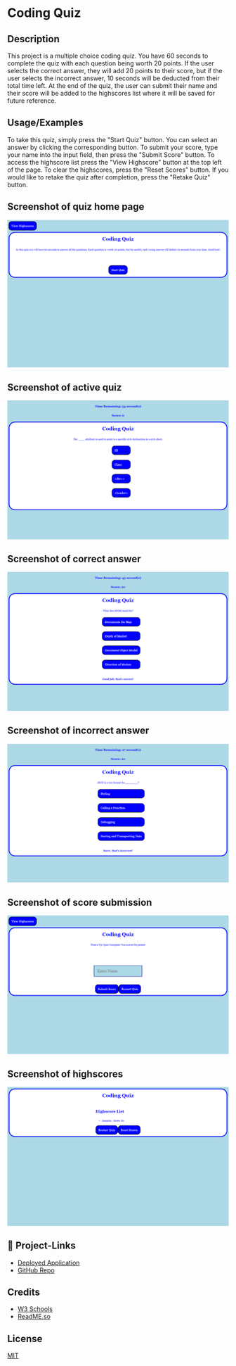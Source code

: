 
# Coding Quiz

## Description

This project is a multiple choice coding quiz. You have 60 seconds to complete the quiz with each question being worth 20 points. If the user selects the correct answer, they will add 20 points to their score, but if the user selects the incorrect answer, 10 seconds will be deducted from their total time left. At the end of the quiz, the user can submit their name and their score will be added to the highscores list where it will be saved for future reference.


## Usage/Examples

To take this quiz, simply press the "Start Quiz" button. You can select an answer by clicking the corresponding button. To submit your score, type your name into the input field, then press the "Submit Score" button. To access the highscore list press the "View Highscore" button at the top left of the page. To clear the highscores, press the "Reset Scores" button. If you would like to retake the quiz after completion, press the "Retake Quiz" button.

## Screenshot of quiz home page
![](./assets/images/quiz-home.png)
## Screenshot of active quiz
![Screenshot of quiz active](./assets/images/quiz-active.png)
## Screenshot of correct answer
![Screenshot of correct answer](./assets/images/quiz-correct.png)
## Screenshot of incorrect answer
![Screenshot of incorrect answer](./assets/images/quiz-incorrect.png)
## Screenshot of score submission
![Screenshot of score submission](./assets/images/quiz-submit-score.png)
## Screenshot of highscores
![Screenshot of highscores](./assets/images/quiz-highscore.png)
## 🔗 Project-Links
- [Deployed Application](https://jeaustins27.github.io/Code-Quiz/)
- [GitHub Repo](https://github.com/jeaustins27/Code-Quiz)


## Credits

- [W3 Schools](https://www.w3schools.com/)
- [ReadME.so](https://readme.so)



## License

[MIT](https://choosealicense.com/licenses/mit/)

